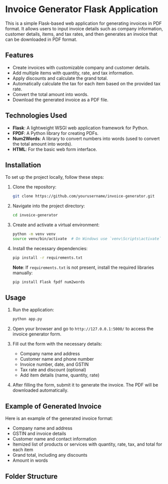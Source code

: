# Invoice Generator Flask Application

This is a simple Flask-based web application for generating invoices in PDF format. It allows users to input invoice details such as company information, customer details, items, and tax rates, and then generates an invoice that can be downloaded in PDF format.

## Features
- Create invoices with customizable company and customer details.
- Add multiple items with quantity, rate, and tax information.
- Apply discounts and calculate the grand total.
- Automatically calculate the tax for each item based on the provided tax rate.
- Convert the total amount into words.
- Download the generated invoice as a PDF file.

## Technologies Used
- **Flask**: A lightweight WSGI web application framework for Python.
- **FPDF**: A Python library for creating PDFs.
- **Num2Words**: A library to convert numbers into words (used to convert the total amount into words).
- **HTML**: For the basic web form interface.

## Installation

To set up the project locally, follow these steps:

1. Clone the repository:

    ```bash
    git clone https://github.com/yourusername/invoice-generator.git
    ```

2. Navigate into the project directory:

    ```bash
    cd invoice-generator
    ```

3. Create and activate a virtual environment:

    ```bash
    python -m venv venv
    source venv/bin/activate  # On Windows use `venv\Scripts\activate`
    ```

4. Install the necessary dependencies:

    ```bash
    pip install -r requirements.txt
    ```

    **Note**: If `requirements.txt` is not present, install the required libraries manually:

    ```bash
    pip install Flask fpdf num2words
    ```

## Usage

1. Run the application:

    ```bash
    python app.py
    ```

2. Open your browser and go to `http://127.0.0.1:5000/` to access the invoice generator form.

3. Fill out the form with the necessary details:
   - Company name and address
   - Customer name and phone number
   - Invoice number, date, and GSTIN
   - Tax rate and discount (optional)
   - Add item details (name, quantity, rate)

4. After filling the form, submit it to generate the invoice. The PDF will be downloaded automatically.

## Example of Generated Invoice

Here is an example of the generated invoice format:

- Company name and address
- GSTIN and invoice details
- Customer name and contact information
- Itemized list of products or services with quantity, rate, tax, and total for each item
- Grand total, including any discounts
- Amount in words

## Folder Structure

